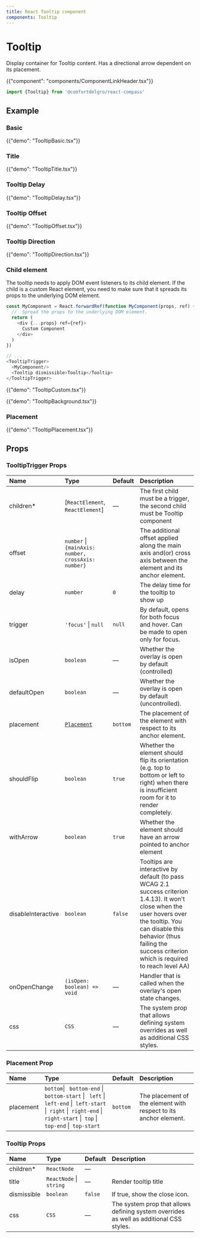 ```yaml
---
title: React Tooltip component
components: Tooltip
---
```


# Tooltip

<p class="description">Display container for Tooltip content. Has a directional arrow dependent on its placement.</p>

{{"component": "components/ComponentLinkHeader.tsx"}}

```jsx
import {Tooltip} from '@comfortdelgro/react-compass'
```

## Example

### Basic

{{"demo": "TooltipBasic.tsx"}}

### Title

{{"demo": "TooltipTitle.tsx"}}

### Tooltip Delay

{{"demo": "TooltipDelay.tsx"}}

### Tooltip Offset

{{"demo": "TooltipOffset.tsx"}}

### Tooltip Direction

{{"demo": "TooltipDirection.tsx"}}

### Child element

The tooltip needs to apply DOM event listeners to its child element. If the child is a custom React element, you need to make sure that it spreads its props to the underlying DOM element.

```js
const MyComponent = React.forwardRef(function MyComponent(props, ref) {
  //  Spread the props to the underlying DOM element.
  return (
    <div {...props} ref={ref}>
      Custom Component
    </div>
  )
})

// ...
<TooltipTrigger>
  <MyComponent/>
  <Tooltip dismissible>Tooltip</Tooltip>
</TooltipTrigger>
```

{{"demo": "TooltipCustom.tsx"}}

{{"demo": "TooltipBackground.tsx"}}

### Placement

{{"demo": "TooltipPlacement.tsx"}}

## Props

### TooltipTrigger Props

| Name               | Type                                                | Default  | Description                                                                                                                                                                                                                                   |
| :----------------- | :-------------------------------------------------- | :------- | :-------------------------------------------------------------------------------------------------------------------------------------------------------------------------------------------------------------------------------------------- |
| children\*         | [`ReactElement`, `ReactElement`]                    | —        | The first child must be a trigger, the second child must be Tooltip component                                                                                                                                                                 |
| offset             | `number` \| `{mainAxis: number, crossAxis: number}` |          | The additional offset applied along the main axis and(or) cross axis between the element and its anchor element.                                                                                                                              |
| delay              | `number`                                            | `0`      | The delay time for the tooltip to show up                                                                                                                                                                                                     |
| trigger            | `'focus'` \| `null`                                 | `null`   | By default, opens for both focus and hover. Can be made to open only for focus.                                                                                                                                                               |
| isOpen             | `boolean`                                           | —        | Whether the overlay is open by default (controlled)                                                                                                                                                                                           |
| defaultOpen        | `boolean`                                           | —        | Whether the overlay is open by default (uncontrolled).                                                                                                                                                                                        |
| placement          | [`Placement`](#placement-prop)                      | `bottom` | The placement of the element with respect to its anchor element.                                                                                                                                                                              |
| shouldFlip         | `boolean`                                           | `true`   | Whether the element should flip its orientation (e.g. top to bottom or left to right) when there is insufficient room for it to render completely.                                                                                            |
| withArrow          | `boolean`                                           | `true`   | Whether the element should have an arrow pointed to anchor element                                                                                                                                                                            |
| disableInteractive | `boolean`                                           | `false`  | Tooltips are interactive by default (to pass WCAG 2.1 success criterion 1.4.13). It won't close when the user hovers over the tooltip. You can disable this behavior (thus failing the success criterion which is required to reach level AA) |
| onOpenChange       | `(isOpen: boolean) => void`                         | —        | Handler that is called when the overlay's open state changes.                                                                                                                                                                                 |
| css                | `CSS`                                               | —        | The system prop that allows defining system overrides as well as additional CSS styles.                                                                                                                                                       |

### Placement Prop

| Name      | Type                                                                                                                                                                 | Default  | Description                                                      |
| :-------- | :------------------------------------------------------------------------------------------------------------------------------------------------------------------- | :------- | :--------------------------------------------------------------- |
| placement | `bottom`\| ` bottom-end` \| ` bottom-start` \| ` left` \|` left-end` \|` left-start` \|` right` \|` right-end` \|` right-start` \|` top` \|` top-end` \|` top-start` | `bottom` | The placement of the element with respect to its anchor element. |

### Tooltip Props

| Name        | Type                    | Default | Description                                                                             |
| :---------- | :---------------------- | :------ | :-------------------------------------------------------------------------------------- |
| children\*  | `ReactNode`             | —       |                                                                                         |
| title       | `ReactNode` \| `string` | —       | Render tooltip title                                                                    |
| dismissible | `boolean`               | `false` | If true, show the close icon.                                                           |
| css         | `CSS`                   | —       | The system prop that allows defining system overrides as well as additional CSS styles. |
